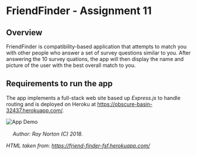 # FriendFinder - Assignment 11

## Overview

FriendFinder is compatibility-based application that attempts to match you with other people who answer a set of survey questions similar to you.  After answering the 10 survey quations, the app will then display the name and picture of the user with the best overall match to you.

## Requirements to run the app

The app implements a full-stack web site based up *Express.js* to handle routing and is deployed on Heroku at https://obscure-basin-32437.herokuapp.com/.

![App Demo](https://rnorton12.github.io/FriendFinder/demo/demo.gif)

　
*Author: Roy Norton (C) 2018.*

*HTML taken from: https://friend-finder-fsf.herokuapp.com/*

　
